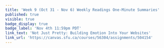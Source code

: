```yaml
---
title: 'Week 9 (Oct 31 - Nov 6) Weekly Readings One-Minute Summaries'
published: true
visible: true
badge_display: true
badge_label: 'Nov 4th 11:59pm PDT'
link_text: 'Not Just Pretty: Building Emotion Into Your Websites'
link_url: 'https://canvas.sfu.ca/courses/56304/assignments/504154'
---
```

